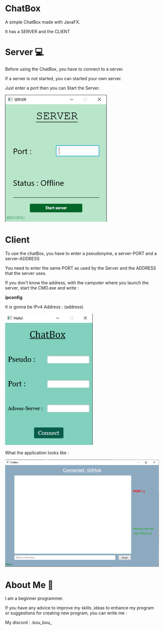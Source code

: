 
# ChatBox

A simple ChatBox made with JavaFX.

It has a SERVER and the CLIENT


# Server 💻

Before using the ChatBox, you have to connect to a server.

If a server is not started, you can started your own server.

Just enter a port then you can Start the Server.

![App Screenshot](server.png)



# Client 

To use the chatBox, you have to enter a pseudonyme, a server-PORT and a server-ADDRESS

You need to enter the same PORT as used by the Server and the ADDRESS that the server uses.

If you don't know the address, with the camputer where you launch the server, start the CMD.exe and write :

__ipconfig__

It is gonna be IPv4 Address : (address)



![App Screenshot](welcome.png)


What the application looks like :

![App ScreenShot](chatBox.png)

# About Me 🚀

I am a beginner programmer.

If you have any advice to improve my skills ,ideas to enhance my program or suggestions for creating new program, you can write me :

My discord : .bou_bou_
